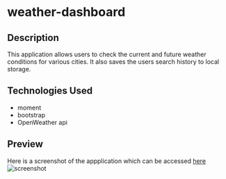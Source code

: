 # weather-dashboard

## Description
This application allows users to check the current and future weather conditions for various cities. It also saves the users search history to local storage.

## Technologies Used
* moment
* bootstrap
* OpenWeather api

## Preview
Here is a screenshot of the appplication which can be accessed [here](https://kesiahp18.github.io/weather-dashboard/)
![screenshot]('./assets/img/screenshot0.png')